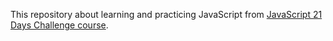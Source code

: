 This repository about learning and practicing JavaScript from [JavaScript 21 Days Challenge course](https://www.js21.dev/).
